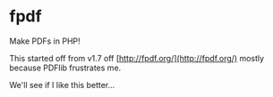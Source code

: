 fpdf
====

Make PDFs in PHP!

This started off from v1.7 off [http://fpdf.org/](http://fpdf.org/) mostly because PDFlib frustrates me.

We'll see if I like this better...
